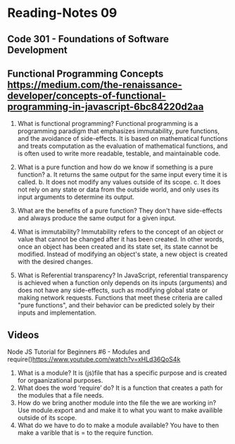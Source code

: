 # **Reading-Notes 09**

## Code 301 - Foundations of Software Development

## Functional Programming Concepts <https://medium.com/the-renaissance-developer/concepts-of-functional-programming-in-javascript-6bc84220d2aa>

1. What is functional programming?
   Functional programming is a programming paradigm that emphasizes immutability, pure functions, and the avoidance of side-effects. It is based on mathematical functions and treats computation as the evaluation of mathematical functions, and is often used to write more readable, testable, and maintainable code.
2. What is a pure function and how do we know if something is a pure function?
   a. It returns the same output for the same   input every time it is called.
   b. It does not modify any values outside of its scope.
   c. It does not rely on any state or data from the outside world, and only uses its input arguments to determine its output.

3. What are the benefits of a pure function?
   They don't have side-effects and always produce the same output for a given input.
4. What is immutability?
  Immutability refers to the concept of an object or value that cannot be changed after it has been created. In other words, once an object has been created and its state set, its state cannot be modified. Instead of modifying an object's state, a new object is created with the desired changes.
5. What is Referential transparency?
   In JavaScript, referential transparency is achieved when a function only depends on its inputs (arguments) and does not have any side-effects, such as modifying global state or making network requests. Functions that meet these criteria are called "pure functions", and their behavior can be predicted solely by their inputs and implementation.

## Videos

 Node JS Tutorial for Beginners #6 - Modules and require()<https://www.youtube.com/watch?v=xHLd36QoS4k>

1. What is a module? It is (js)file that has a specific purpose and is created for orgaanizational purposes.
2. What does the word ‘require’ do? It is a function that creates a path for the modules that a file needs.
3. How do we bring another module into the file the we are working in? Use module.export and and make it  to what you want to make availible outside of its scope.
4. What do we have to do to make a module available? You have to then make a varible that is = to the require function.
